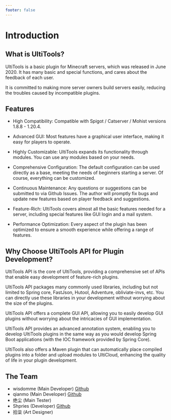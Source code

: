 ```yaml
---
footer: false
---
```


# Introduction

## What is UltiTools?

UltiTools is a basic plugin for Minecraft servers, which was released in June 2020. It has many basic and special functions, and cares about the feedback of each user.

It is committed to making more server owners build servers easily, reducing the troubles caused by incompatible plugins.

## Features

* High Compatibility: Compatible with Spigot / Catserver / Mohist versions 1.8.8 - 1.20.4.

* Advanced GUI: Most features have a graphical user interface, making it easy for players to operate.

* Highly Customizable: UltiTools expands its functionality through modules. You can use any modules based on your needs.

* Comprehensive Configuration: The default configuration can be used directly as a base, meeting the needs of beginners starting a server. Of course, everything can be customized.

* Continuous Maintenance: Any questions or suggestions can be submitted to via Github Issues. The author will promptly fix bugs and update new features based on player feedback and suggestions.

* Feature-Rich: UltiTools covers almost all the basic features needed for a server, including special features like GUI login and a mail system.

* Performance Optimization: Every aspect of the plugin has been optimized to ensure a smooth experience while offering a range of features.

## Why Choose UltiTools API for Plugin Development?

UltiTools API is the core of UltiTools, providing a comprehensive set of APIs that enable easy development of feature-rich plugins.

UltiTools API packages many commonly used libraries, including but not limited to Spring core, FastJson, Hutool, Adventure, obliviate-invs, etc. You can directly use these libraries in your development without worrying about the size of the plugins.

UltiTools API offers a complete GUI API, allowing you to easily develop GUI plugins without worrying about the intricacies of GUI implementation.

UltiTools API provides an advanced annotation system, enabling you to develop UltiTools plugins in the same way as you would develop Spring Boot applications (with the IOC framework provided by Spring Core).

UltiTools also offers a Maven plugin that can automatically place compiled plugins into a folder and upload modules to UltiCloud, enhancing the quality of life in your plugin development.

## The Team

* wisdomme (Main Developer) [Github](https://github.com/wisdommen)
* qianmo (Main Developer) [Github](https://github.com/qianmo2233)
* 绝尘 (Main Tester)
* Shpries (Developer) [Github](https://github.com/Shpries)
* 拾柒 (Art Designer)
